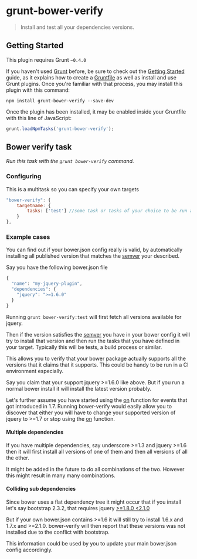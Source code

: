 # grunt-bower-verify

> Install and test all your dependencies versions.


## Getting Started
This plugin requires Grunt `~0.4.0`

If you haven't used [Grunt](http://gruntjs.com/) before, be sure to check out the [Getting Started](http://gruntjs.com/getting-started) guide, as it explains how to create a [Gruntfile](http://gruntjs.com/sample-gruntfile) as well as install and use Grunt plugins. Once you're familiar with that process, you may install this plugin with this command:

```shell
npm install grunt-bower-verify --save-dev
```

Once the plugin has been installed, it may be enabled inside your Gruntfile with this line of JavaScript:

```js
grunt.loadNpmTasks('grunt-bower-verify');
```

## Bower verify task
_Run this task with the `grunt bower-verify` command._



### Configuring

This is a multitask so you can specify your own targets

```js
"bower-verify": {
	targetname: {
		tasks: ['test'] //some task or tasks of your choice to be run after each bower install
	}
},
```


### Example cases

You can find out if your bower.json config really is valid, by automatically installing all published version that matches the [semver](http://semver.org/) your described.

Say you have the following bower.json file

```js
{
  "name": "my-jquery-plugin",
  "dependencies": {
    "jquery": ">=1.6.0"
  }
}
```

Running ```grunt bower-verify:test``` will first fetch all versions available for jquery.

Then if the version satisfies the [semver](http://semver.org/) you have in your bower config it will try to install that version and then run
the tasks that you have defined in your target. Typically this will be tests, a build process or similar.

This allows you to verify that your bower package actually supports all the versions that it claims that it supports. This could be handy to be run in a CI environment especially.

Say you claim that your support jquery >=1.6.0 like above. But if you run a normal bower install it will install the latest version probably.

Let's further assume you have started
using the [on](http://api.jquery.com/on/) function for events that got introduced in 1.7. Running bower-verify would easily allow you to discover that either you will have to change your supported version of jquery to >=1.7 or stop using the [on](http://api.jquery.com/on/) function.


#### Multiple dependencies

If you have multiple dependencies, say underscore >=1.3 and jquery >=1.6 then it will first install all versions of one of them and then all versions of all the other.

It might be added in the future to do all combinations of the two. However this might result in many many combinations.


#### Colliding sub dependencies

Since bower uses a flat dependency tree it might occur that if you install let's say bootstrap 2.3.2, that requires jquery [>=1.8.0 <2.1.0](https://github.com/twbs/bootstrap/blob/v2.3.2/bower.json#L6)

But if your own bower.json contains >=1.6 it will still try to install 1.6.x and 1.7.x and >=2.1.0. bower-verify will then report that these versions was not installed due to the conflict with bootstrap.

This information could be used by you to update your main bower.json config accordingly.
